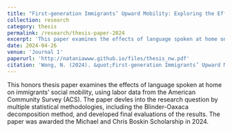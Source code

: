 ```yaml
---
title: "First-generation Immigrants’ Upward Mobility: Exploring the Effects of Language Spoken At Home using Blinder-Oaxaca Decomposition Method"
collection: research
category: thesis
permalink: /research/thesis-paper-2024
excerpt: 'This paper examines the effects of language spoken at home on immigrants’ social mobility using the Blinder-Oaxaca decomposition method. '
date: 2024-04-26
venue: 'Journal 1'
paperurl: 'http://nataniawww.github.io/files/thesis_nw.pdf'
citation: 'Wong, N. (2024). &quot;First-generation Immigrants’ Upward Mobility: Exploring the Effects of Language Spoken At Home using Blinder-Oaxaca Decomposition Method.&quot; <i>2024.'
---
```


This honors thesis paper examines the effects of language spoken at home on immigrants’ social mobility, using labor data from the American Community Survey (ACS). The paper devles into the research question by multiple statistical methodologies, including the Blinder-Oaxaca decomposition method, and developed final evaluations of the results. The paper was awarded the Michael and Chris Boskin Scholarship in 2024. 
